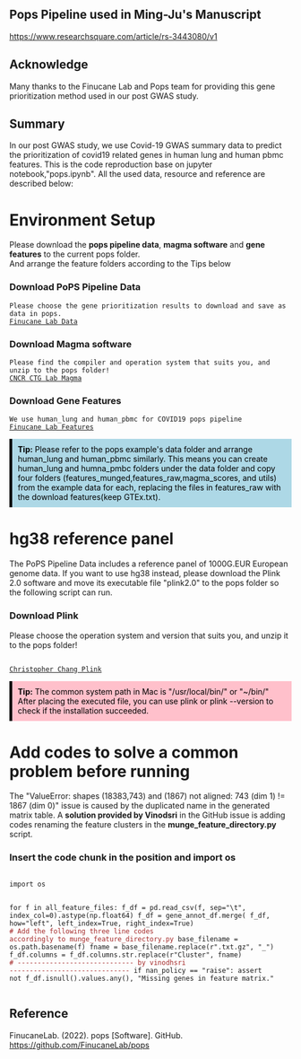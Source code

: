 ## Pops Pipeline used in Ming-Ju's Manuscript  
https://www.researchsquare.com/article/rs-3443080/v1

## Acknowledge
Many thanks to the Finucane Lab and Pops team for providing this gene prioritization method used in our post GWAS study.

## Summary
In our post GWAS study, we use Covid-19 GWAS summary data to predict the prioritization of covid19 related genes in human lung and human pbmc features. This is the code reproduction base on jupyter notebook,"pops.ipynb". All the used data, resource and reference are described below: <br>

# Environment Setup
Please download the **pops pipeline data**, **magma software** and **gene features** to the current pops folder.<br>
And arrange the feature folders according to the Tips below<br>

<h3>Download PoPS Pipeline Data</h3>
<pre><code>Please choose the gene prioritization results to download and save as data in pops.
<a href="https://www.finucanelab.org/data">Finucane Lab Data</a>
</code></pre>

<h3>Download Magma software</h3>
<pre><code>Please find the compiler and operation system that suits you, and unzip to the pops folder!
<a href="https://cncr.nl/research/magma/">CNCR CTG Lab Magma</a>
</code></pre>

<h3>Download Gene Features</h3>
<pre><code>We use human_lung and human_pbmc for COVID19 pops pipeline 
<a href="https://github.com/FinucaneLab/gene_features/tree/master/features">Finucane Lab Features</a>
</code></pre>

<div style="background-color: #ADD8E6; color: black; border-left: 5px solid black; padding: 10px;">
    <b>Tip:</b> Please refer to the pops example's data folder and arrange human_lung and human_pbmc similarly. This means you can create human_lung and humna_pmbc folders under the data folder and copy four folders (features_munged,features_raw,magma_scores, and utils) from the example data for each, replacing the files in features_raw with the download features(keep GTEx.txt). 
</div>

# hg38 reference panel
The PoPS Pipeline Data includes a reference panel of 1000G.EUR European genome data. If you want to use hg38 instead, please download the Plink 2.0 software and move its executable file "plink2.0" to the pops folder so the following script can run.
<h3>Download Plink</h3>
Please choose the operation system and version that suits you, and unzip it to the pops folder!
<pre><code>
<a href="https://www.cog-genomics.org/plink/2.0/">Christopher Chang Plink</a>
</code></pre>

<div style="background-color: pink; color: black; border-left: 5px solid black; padding: 10px;">
    <b>Tip:</b> The common system path in Mac is "/usr/local/bin/" or "~/bin/" After placing the executed file, you can use plink or plink --version to check if the installation succeeded.
</div>

# Add codes to solve a common problem before running 
The "ValueError: shapes (18383,743) and (1867) not aligned: 743 (dim 1) != 1867 (dim 0)" issue is caused by the duplicated name in the generated matrix table. A **solution provided by Vinodsri** in the GitHub issue is adding codes renaming the feature clusters in the **munge_feature_directory.py** script.

<h3>Insert the code chunk in the position and import os</h3>
<pre><code>
import os
    
for f in all_feature_files:
    f_df = pd.read_csv(f, sep="\t", index_col=0).astype(np.float64)
    f_df = gene_annot_df.merge(
        f_df, how="left", left_index=True, right_index=True)
    <span style="color: brown;"># Add the following three line codes accordingly to munge_feature_directory.py</span>
    base_filename = os.path.basename(f)
    fname = base_filename.replace(r".txt.gz", "_")
    f_df.columns = f_df.columns.str.replace(r"Cluster", fname)
    <span style="color: brown;"># -----------------------------  by vinodhsri  ------------------------------</span>
    if nan_policy == "raise":
        assert not f_df.isnull().values.any(), "Missing genes in feature matrix."
</code></pre>


## Reference
FinucaneLab. (2022). pops [Software]. GitHub. https://github.com/FinucaneLab/pops